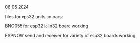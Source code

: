 06 05 2024

files for eps32 units on oars:

BNO055 for esp32 lolin32 board working

ESPNOW send and receiver for variety of esp32 boards working

